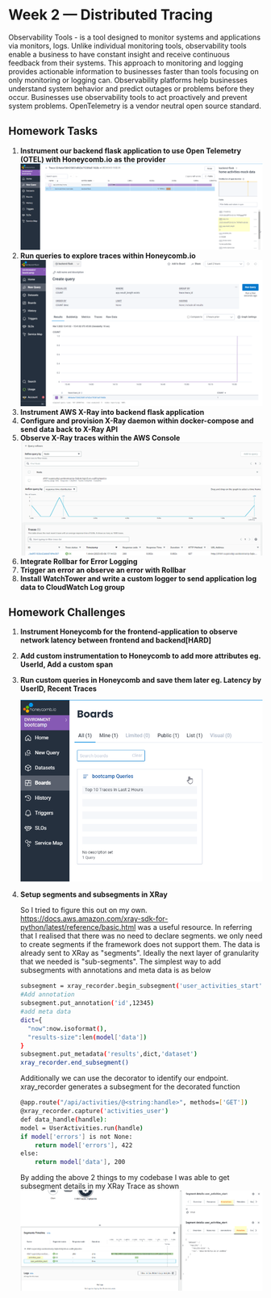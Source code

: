 # Week 2 — Distributed Tracing

Observability Tools - is a tool designed to monitor systems and applications via monitors, logs. Unlike individual monitoring tools, observability tools enable a business to have constant insight and receive continuous feedback from their systems. This approach to monitoring and logging provides actionable information to businesses faster than tools focusing on only monitoring or logging can. Observability platforms help businesses understand system behavior and predict outages or problems before they occur. Businesses use observability tools to act proactively and prevent system problems.
OpenTelemetry is a vendor neutral open source standard.

## Homework Tasks
1. **Instrument our backend flask application to use Open Telemetry (OTEL) with Honeycomb.io as the provider**
    ![Honeycomb Trace](/journal/images/Week2-Backend_Trace_Honeycomb.png)
2. **Run queries to explore traces within Honeycomb.io**
    ![Honeycomb Query](/journal/images/Week2-Query_Honeycomb.png)
3. **Instrument AWS X-Ray into backend flask application**
4. **Configure and provision X-Ray daemon within docker-compose and send data back to X-Ray API**
5. **Observe X-Ray traces within the AWS Console**
    ![XRay Trace](/journal/images/Week2-XRay%20Trace.png)
6. **Integrate Rollbar for Error Logging**
7. **Trigger an error an observe an error with Rollbar**
8. **Install WatchTower and write a custom logger to send application log data to CloudWatch Log group**





## Homework Challenges
1. **Instrument Honeycomb for the frontend-application to observe network latency between frontend and backend[HARD]**

2. **Add custom instrumentation to Honeycomb to add more attributes eg. UserId, Add a custom span**

3. **Run custom queries in Honeycomb and save them later eg. Latency by UserID, Recent Traces**

    ![Honeycomb Query](/journal/images/Week2-SaveQuery_Honeycomb.io.png)

4. **Setup segments and subsegments in XRay**
    
    So I tried to figure this out on my own. https://docs.aws.amazon.com/xray-sdk-for-python/latest/reference/basic.html was a useful resource. In referring that I realised that there was no need to declare segments. we only need to create segments if the framework does not support them. The data is already sent to XRay as "segments". Ideally the next layer of granularity that we needed is "sub-segments". The simplest way to add subsegments with annotations and meta data is as below
    ```sh
    subsegment = xray_recorder.begin_subsegment('user_activities_start')
    #Add annotation
    subsegment.put_annotation('id',12345)
    #add meta data
    dict={
      "now":now.isoformat(),
      "results-size":len(model['data'])
    }
    subsegment.put_metadata('results',dict,'dataset')
    xray_recorder.end_subsegment()
    ```

    Additionally we can use the decorator to identify our endpoint. xray_recorder generates a subsegment for the decorated function

    ```sh
    @app.route("/api/activities/@<string:handle>", methods=['GET'])
    @xray_recorder.capture('activities_user')
    def data_handle(handle):
    model = UserActivities.run(handle)
    if model['errors'] is not None:
        return model['errors'], 422
    else:
        return model['data'], 200

     ```

    By adding the above 2 things to my codebase I was able to get subsegment details in my XRay Trace as shown
    ![XRay Subsegment Setup](/journal/images/Week2-XRaySubSegment.png)


    
